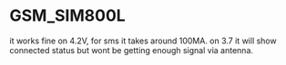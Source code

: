 # GSM_SIM800L

it works fine on 4.2V, for sms it takes around 100MA. on 3.7 it will show connected status but wont be getting enough signal via antenna.
